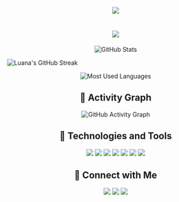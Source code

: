 <p align="center">
  <img src="https://capsule-render.vercel.app/api?type=waving&color=a277ff&height=120&section=header" />
</p>

<h1 align="center">
  <img src="https://readme-typing-svg.herokuapp.com?font=Fira+Code&weight=600&size=25&pause=1000&color=8A4FFF&center=true&vCenter=true&width=450&lines=Hello%2C+I'm+Luana!+%F0%9F%91%8B;Full+Stack+Developer!+%E2%9C%A8" />
</h1>

<p align="center">
  <img src="https://github-readme-stats.vercel.app/api?username=lluanaa&show_icons=true&theme=tokyonight&hide_border=false" alt="GitHub Stats" />
<p/>
  
  <p>
  <img src="https://github-readme-streak-stats.herokuapp.com/?user=lluanaa&theme=buefy-dark" alt="Luana's GitHub Streak" />
 </div>
</p>

<p>
  <div align="center">
    <img src="https://github-readme-stats.vercel.app/api/top-langs/?username=lluanaa&layout=compact&theme=tokyonight&hide_border=false" alt="Most Used Languages" />
</p>

## :space_invader: Activity Graph
<p align="center">
  <img src="https://github-readme-activity-graph.vercel.app/graph?username=lluanaa&theme=tokyo-night" alt="GitHub Activity Graph" />
</p>

## :purple_heart: Technologies and Tools
<p align="center">
  <img src="https://img.shields.io/badge/JavaScript-8A4FFF?style=for-the-badge&logo=javascript&logoColor=white" />
  <img src="https://img.shields.io/badge/React-9966FF?style=for-the-badge&logo=react&logoColor=white" />
  <img src="https://img.shields.io/badge/Node.js-A277FF?style=for-the-badge&logo=node.js&logoColor=white" />
  <img src="https://img.shields.io/badge/TypeScript-B084F4?style=for-the-badge&logo=typescript&logoColor=white" />
  <img src="https://img.shields.io/badge/Java-AC7DD1?style=for-the-badge&logo=java&logoColor=white" />
  <img src="https://img.shields.io/badge/PostgreSQL-8A4FFF?style=for-the-badge&logo=postgresql&logoColor=white" />
  <img src="https://img.shields.io/badge/Tailwind_CSS-9966FF?style=for-the-badge&logo=tailwind-css&logoColor=white" />
</p>

## :milky_way: Connect with Me
<p align="center">
  <a href="https://www.instagram.com/lluan.aa/"><img src="https://img.shields.io/badge/-Instagram-8A4FFF?style=for-the-badge&logo=instagram&logoColor=white"></a>
  <a href="https://www.linkedin.com/in/luana-da-silva-fb/"><img src="https://img.shields.io/badge/-LinkedIn-9966FF?style=for-the-badge&logo=linkedin&logoColor=white"></a>
  <a href="mailto:ltylik13@gmail.com"><img src="https://img.shields.io/badge/-Email-A277FF?style=for-the-badge&logo=gmail&logoColor=white"></a>
</p>

